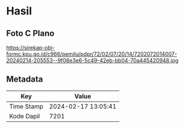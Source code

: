 # Hasil

## Foto C Plano

https://sirekap-obj-formc.kpu.go.id/c966/pemilu/pdpr/72/02/07/20/14/7202072014007-20240214-205553--9f08e3e6-5c49-42eb-bb04-70a445420948.jpg


## Metadata

| Key        | Value               |
| ---------- | ------------------- |
| Time Stamp | 2024-02-17 13:05:41 |
| Kode Dapil | 7201                |



